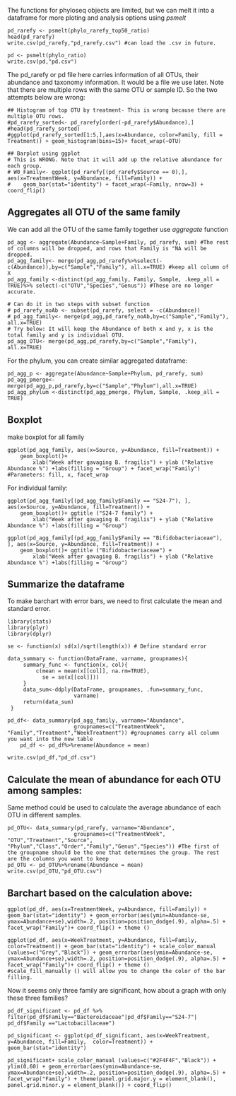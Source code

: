 The functions for phyloseq objects are limited, but we can melt it into a dataframe for more ploting and analysis options using *psmelt*

```
pd_rarefy <- psmelt(phylo_rarefy_top50_ratio)
head(pd_rarefy)
write.csv(pd_rarefy,"pd_rarefy.csv") #can load the .csv in future. 

pd <- psmelt(phylo_ratio)
write.csv(pd,"pd.csv") 
```
The pd_rarefy or pd file here carries information of all OTUs, their abundance and taxonomy information. It would be a file we use later. Note that there are multiple rows with the same OTU or sample ID. So the two attempts below are wrong: 

```
## Histogram of top OTU by treatment- This is wrong because there are multiple OTU rows. 
#pd_rarefy_sorted<- pd_rarefy[order(-pd_rarefy$Abundance),]
#head(pd_rarefy_sorted)
#ggplot(pd_rarefy_sorted[1:5,],aes(x=Abundance, color=Family, fill = Treatment)) + geom_histogram(bins=15)+ facet_wrap(~OTU)
```
```
## Barplot using ggplot
# This is WRONG. Note that it will add up the relative abundance for each group. 
# W0_Family<- ggplot(pd_rarefy[(pd_rarefy$Source == 0),], aes(x=TreatmentWeek, y=Abundance, fill=Family)) +
#    geom_bar(stat="identity") + facet_wrap(~Family, nrow=3) + coord_flip()
```

## Aggregates all OTU of the same family
We can add all the OTU of the same family together use *aggregate* function

```
pd_agg <- aggregate(Abundance~Sample+Family, pd_rarefy, sum) #The rest of columns will be dropped, and rows that Family is "NA will be dropped. 
pd_agg_family<- merge(pd_agg,pd_rarefy%>%select(-c(Abundance)),by=c("Sample","Family"), all.x=TRUE) #keep all column of X
pd_agg_family <-distinct(pd_agg_family, Family, Sample, .keep_all = TRUE)%>% select(-c("OTU","Species","Genus")) #These are no longer accurate. 

# Can do it in two steps with subset function
# pd_rarefy_noAb <- subset(pd_rarefy, select = -c(Abundance)) 
# pd_agg_family<- merge(pd_agg,pd_rarefy_noAb,by=c("Sample","Family"), all.x=TRUE)
# Try below: It will keep the Abundance of both x and y, x is the total family and y is individual OTU. 
pd_agg_OTU<- merge(pd_agg,pd_rarefy,by=c("Sample","Family"), all.x=TRUE)
```

For the phylum, you can create similar aggregated dataframe: 
```
pd_agg_p <- aggregate(Abundance~Sample+Phylum, pd_rarefy, sum)
pd_agg_pmerge<- merge(pd_agg_p,pd_rarefy,by=c("Sample","Phylum"),all.x=TRUE)
pd_agg_phylum <-distinct(pd_agg_pmerge, Phylum, Sample, .keep_all = TRUE)
```
## Boxplot

make boxplot for all family
```
ggplot(pd_agg_family, aes(x=Source, y=Abundance, fill=Treatment)) + 
    geom_boxplot()+ 
        xlab("Week after gavaging B. fragilis") + ylab ("Relative Abundance %") +labs(filling = "Group") + facet_wrap("Family")
#Parameters: fill, x, facet_wrap
```
For individual family: 
```
ggplot(pd_agg_family[(pd_agg_family$Family == "S24-7"), ], aes(x=Source, y=Abundance, fill=Treatment)) + 
    geom_boxplot()+ ggtitle ("S24-7 family") + 
        xlab("Week after gavaging B. fragilis") + ylab ("Relative Abundance %") +labs(filling = "Group")

ggplot(pd_agg_family[(pd_agg_family$Family == "Bifidobacteriaceae"), ], aes(x=Source, y=Abundance, fill=Treatment)) + 
    geom_boxplot()+ ggtitle ("Bifidobacteriaceae") + 
        xlab("Week after gavaging B. fragilis") + ylab ("Relative Abundance %") +labs(filling = "Group")
```

## Summarize the dataframe

To make barchart with error bars, we need to first calculate the mean and standard error. 

```
library(stats) 
library(plyr) 
library(dplyr)

se <- function(x) sd(x)/sqrt(length(x)) # Define standard error 

data_summary <- function(DataFrame, varname, groupnames){
     summary_func <- function(x, col){
         c(mean = mean(x[[col]], na.rm=TRUE),
           se = se(x[[col]]))
     }
     data_sum<-ddply(DataFrame, groupnames, .fun=summary_func,
                     varname)
     return(data_sum)
 }

pd_df<- data_summary(pd_agg_family, varname="Abundance", 
                     groupnames=c("TreatmentWeek", "Family","Treatment","WeekTreatment")) #groupnames carry all column you want into the new table
    pd_df <- pd_df%>%rename(Abundance = mean)
    
write.csv(pd_df,"pd_df.csv") 
```
           
## Calculate the mean of abundance for each OTU among samples: 
Same method could be used to calculate the average abundance of each OTU in different samples. 
```    
pd_OTU<- data_summary(pd_rarefy, varname="Abundance", 
                     groupnames=c("TreatmentWeek", "OTU","Treatment","Source", "Phylum","Class","Order","Family","Genus","Species")) #The first of the groupname should be the one that determines the group. The rest are the columns you want to keep
pd_OTU <- pd_OTU%>%rename(Abundance = mean)
write.csv(pd_OTU,"pd_OTU.csv") 
```
## Barchart based on the calculation above: 
```
ggplot(pd_df, aes(x=TreatmentWeek, y=Abundance, fill=Family)) + geom_bar(stat="identity") + geom_errorbar(aes(ymin=Abundance-se, ymax=Abundance+se),width=.2, position=position_dodge(.9), alpha=.5) + facet_wrap("Family")+ coord_flip() + theme ()

ggplot(pd_df, aes(x=WeekTreatment, y=Abundance, fill=Family,  color=Treatment)) + geom_bar(stat="identity") + scale_color_manual (values=c("Grey","Black")) + geom_errorbar(aes(ymin=Abundance-se, ymax=Abundance+se),width=.2, position=position_dodge(.9), alpha=.5) + facet_wrap("Family")+ coord_flip() + theme () 
#scale_fill_manually () will allow you to change the color of the bar filling. 
```

Now it seems only three family are significant, how about a graph with only these three families? 

```
pd_df_significant <- pd_df %>% filter(pd_df$Family=="Bacteroidaceae"|pd_df$Family=="S24-7"| pd_df$Family =="Lactobacillaceae")

pd_significant <- ggplot(pd_df_significant, aes(x=WeekTreatment, y=Abundance, fill=Family,  color=Treatment)) + geom_bar(stat="identity") 

pd_significant+ scale_color_manual (values=c("#2F4F4F","Black")) + ylim(0,60) + geom_errorbar(aes(ymin=Abundance-se, ymax=Abundance+se),width=.2, position=position_dodge(.9), alpha=.5) + facet_wrap("Family") + theme(panel.grid.major.y = element_blank(), panel.grid.minor.y = element_blank()) + coord_flip()  
```

